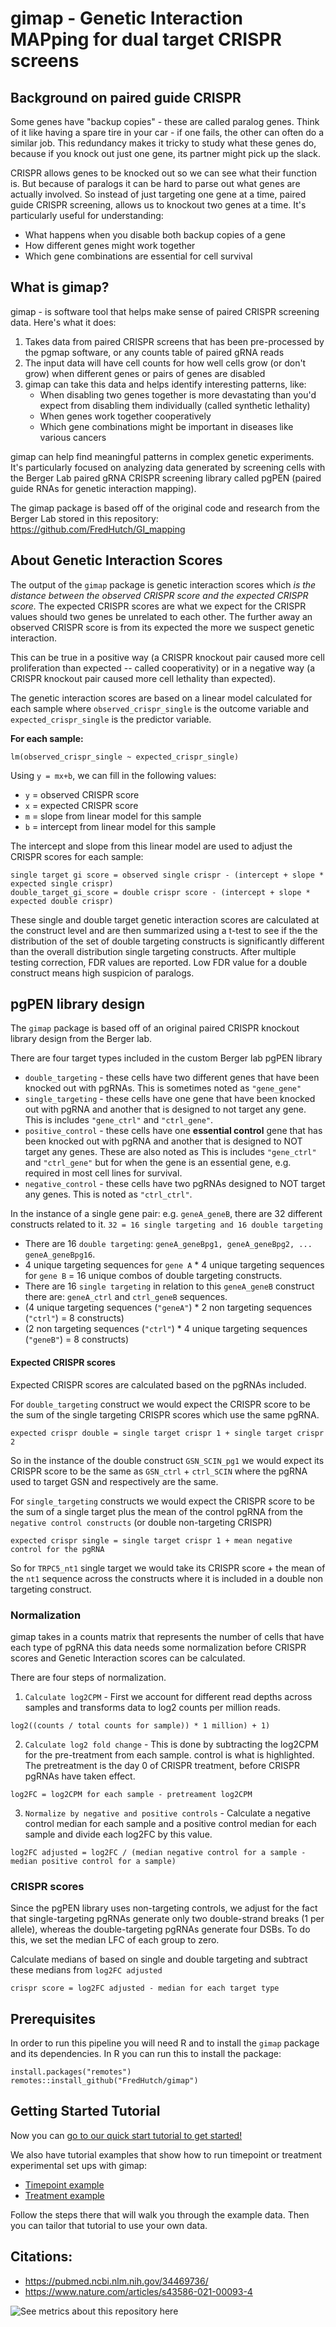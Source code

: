 # gimap - Genetic Interaction MAPping for dual target CRISPR screens

## Background on paired guide CRISPR

Some genes have "backup copies" - these are called paralog genes. Think of it like having a spare tire in your car - if one fails, the other can often do a similar job. This redundancy makes it tricky to study what these genes do, because if you knock out just one gene, its partner might pick up the slack.

CRISPR allows genes to be knocked out so we can see what their function is. But because of paralogs it can be hard to parse out what genes are actually involved. So instead of just targeting one gene at a time, paired guide CRISPR screening, allows us to knockout two genes at a time.
It's particularly useful for understanding:
- What happens when you disable both backup copies of a gene
- How different genes might work together
- Which gene combinations are essential for cell survival

## What is gimap?

gimap - is software tool that helps make sense of paired CRISPR screening data. Here's what it does:
1. Takes data from paired CRISPR screens that has been pre-processed by the pgmap software, or any counts table of paired gRNA reads
2. The input data will have cell counts for how well cells grow (or don't grow) when different genes or pairs of genes are disabled
3. gimap can take this data and helps identify interesting patterns, like:
   - When disabling two genes together is more devastating than you'd expect from disabling them individually (called synthetic lethality)
   - When genes work together cooperatively
   - Which gene combinations might be important in diseases like various cancers

gimap can help find meaningful patterns in complex genetic experiments. It's particularly focused on analyzing data generated by screening cells with the Berger Lab paired gRNA CRISPR screening library called pgPEN (paired guide RNAs for genetic interaction mapping).

The gimap package is based off of the original code and research from the Berger Lab stored in this repository: https://github.com/FredHutch/GI_mapping

## About Genetic Interaction Scores

The output of the `gimap` package is genetic interaction scores which _is the distance between the observed CRISPR score and the expected CRISPR score._ The expected CRISPR scores are what we expect for the CRISPR values should two genes be unrelated to each other. The further away an observed CRISPR score is from its expected the more we suspect genetic interaction.

This can be true in a positive way (a CRISPR knockout pair caused more cell proliferation than expected -- called cooperativity) or in a negative way (a CRISPR knockout pair caused more cell lethality than expected).

The genetic interaction scores are based on a linear model calculated for each sample where `observed_crispr_single` is the outcome variable and `expected_crispr_single` is the predictor variable.

**For each sample:**
```
lm(observed_crispr_single ~ expected_crispr_single)
```
Using `y = mx+b`, we can fill in the following values:
* `y` = observed CRISPR score
* `x` = expected CRISPR score
* `m` = slope from linear model for this sample
* `b` = intercept from linear model for this sample

The intercept and slope from this linear model are used to adjust the CRISPR scores for each sample:
```
single target gi score = observed single crispr - (intercept + slope * expected single crispr)
double_target_gi_score = double crispr score - (intercept + slope * expected double crispr)
```

These single and double target genetic interaction scores are calculated at the construct level and are then summarized using a t-test to see if the the distribution of the set of double targeting constructs is significantly different than the overall distribution single targeting constructs. After multiple testing correction, FDR values are reported. Low FDR value for a double construct means high suspicion of paralogs.

## pgPEN library design

The `gimap` package is based off of an original paired CRISPR knockout library design from the Berger lab.

There are four target types included in the custom Berger lab pgPEN library

- `double_targeting` - these cells have two different genes that have been knocked out with pgRNAs. This is sometimes noted as `"gene_gene"`
- `single_targeting` - these cells have one gene that have been knocked out with pgRNA and another that is designed to not target any gene. This is includes `"gene_ctrl"` and `"ctrl_gene"`.
- `positive_control` - these cells have one **essential control** gene that has been knocked out with pgRNA and another that is designed to NOT target any genes. These are also noted as This is includes `"gene_ctrl"` and `"ctrl_gene"` but for when the gene is an essential gene, e.g. required in most cell lines for survival. 
- `negative_control` - these cells have two pgRNAs designed to NOT target any genes. This is noted as `"ctrl_ctrl"`.

In the instance of a single gene pair: e.g. `geneA_geneB`, there are 32 different constructs related to it. `32 = 16 single targeting and 16 double targeting`

- There are 16 `double targeting`: `geneA_geneBpg1, geneA_geneBpg2, ... geneA_geneBpg16`.
- 4 unique targeting sequences for `gene A` * 4 unique targeting sequences for `gene B` = 16 unique combos of double targeting constructs.
- There are 16 `single targeting` in relation to this `geneA_geneB` construct there are: `geneA_ctrl` and `ctrl_geneB` sequences.
- (4 unique targeting sequences (`"geneA"`) * 2 non targeting sequences (`"ctrl"`) = 8 constructs)
- (2 non targeting sequences (`"ctrl"`) * 4 unique targeting sequences (`"geneB"`) = 8 constructs)

#### Expected CRISPR scores

Expected CRISPR scores are calculated based on the pgRNAs included.

For `double_targeting` construct we would expect the CRISPR score to be the sum of the single targeting CRISPR scores which use the same pgRNA.
```
expected crispr double = single target crispr 1 + single target crispr 2
```

So in the instance of the double construct `GSN_SCIN_pg1` we would expect its CRISPR score to be the same as `GSN_ctrl` + `ctrl_SCIN` where the pgRNA used to target GSN and respectively are the same.

For `single_targeting` constructs we would expect the CRISPR score to be the sum of a single target plus the mean of the control pgRNA from the `negative control constructs` (or double non-targeting CRISPR)

```
expected crispr single = single target crispr 1 + mean negative control for the pgRNA
```
So for `TRPC5_nt1` single target we would take its CRISPR score + the mean of the `nt1` sequence across the constructs where it is included in a double non targeting construct.

### Normalization

gimap takes in a counts matrix that represents the number of cells that have each type of pgRNA this data needs some normalization before CRISPR scores and Genetic Interaction scores can be calculated.

There are four steps of normalization.
1. `Calculate log2CPM` - First we account for different read depths across samples and transforms data to log2 counts per million reads.
```
log2((counts / total counts for sample)) * 1 million) + 1)
```

2. `Calculate log2 fold change` - This is done by subtracting the log2CPM for the pre-treatment from each sample.  control is what is highlighted. The pretreatment is the day 0 of CRISPR treatment, before CRISPR pgRNAs have taken effect.
```
log2FC = log2CPM for each sample - pretreament log2CPM
```
3. `Normalize by negative and positive controls` - Calculate a negative control median for each sample and a positive control median for each sample and divide each log2FC by this value.
```
log2FC adjusted = log2FC / (median negative control for a sample - median positive control for a sample)
```

### CRISPR scores

Since the pgPEN library uses non-targeting controls, we adjust for the fact that single-targeting pgRNAs generate only two double-strand breaks (1 per allele), whereas the double-targeting pgRNAs generate four DSBs. To do this, we set the median LFC of each group to zero.

Calculate medians of based on single and double targeting and subtract these medians from `log2FC adjusted`

```
crispr score = log2FC adjusted - median for each target type
```

## Prerequisites

In order to run this pipeline you will need R and to install the `gimap` package and its dependencies. In R you can run this to install the package:
```
install.packages("remotes")
remotes::install_github("FredHutch/gimap")
```

## Getting Started Tutorial

Now you can [go to our quick start tutorial to get started!](https://fredhutch.github.io/gimap/articles/quick-start.html)

We also have tutorial examples that show how to run timepoint or treatment experimental set ups with gimap:

- [Timepoint example](https://fredhutch.github.io/gimap/articles/timepoint-example.html)
- [Treatment example](https://fredhutch.github.io/gimap/articles/treatment-example.html)

Follow the steps there that will walk you through the example data. Then you can tailor that tutorial to use your own data.

## Citations:
- https://pubmed.ncbi.nlm.nih.gov/34469736/
- https://www.nature.com/articles/s43586-021-00093-4

![See metrics about this repository here](https://cauldron.io/project/8779/stats.svg)
